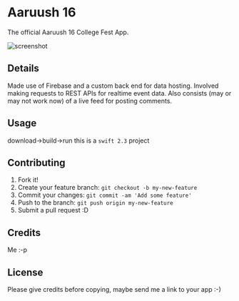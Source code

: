 
# Aaruush 16
The official Aaruush 16 College Fest App.

![screenshot](http://i.imgur.com/Oka92EY.jpg)



## Details
Made use of Firebase and a custom back end for data hosting. Involved making requests to REST APIs for realtime event data. 
Also consists (may or may not work now) of a live feed for posting comments.


## Usage
download->build->run
this is a `swift 2.3` project

## Contributing
1. Fork it!
2. Create your feature branch: `git checkout -b my-new-feature`
3. Commit your changes: `git commit -am 'Add some feature'`
4. Push to the branch: `git push origin my-new-feature`
5. Submit a pull request :D

## Credits
Me :-p
## License
Please give credits before copying, maybe send me a link to your app :-)

